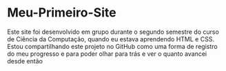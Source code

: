 # Meu-Primeiro-Site
 Este site foi desenvolvido em grupo durante o segundo semestre do curso de Ciência da Computação, quando eu estava aprendendo HTML e CSS. Estou compartilhando este projeto no GitHub como uma forma de registro do meu progresso e para poder olhar para trás e ver o quanto avancei desde então
